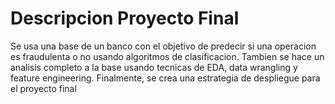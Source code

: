 # Descripcion Proyecto Final
Se usa una base de un banco con el objetivo de predecir si una operacion es fraudulenta o no usando algoritmos de clasificacion. Tambien se hace un analisis completo a la base usando tecnicas de EDA, data wrangling y feature engineering. Finalmente, se crea una estrategia de despliegue para el proyecto final
